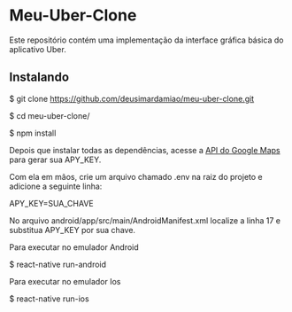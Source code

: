 # Meu-Uber-Clone
Este repositório contém uma implementação da interface gráfica básica do aplicativo Uber.

## Instalando
  $ git clone https://github.com/deusimardamiao/meu-uber-clone.git
  
  $ cd meu-uber-clone/
  
  $ npm install
  
  Depois que instalar todas as dependências, acesse a [API do Google Maps](https://developers.google.com/maps/documentation/android-api/signup) para gerar sua APY_KEY.

  Com ela em mãos, crie um arquivo chamado .env na raiz do projeto e adicione a seguinte linha:

  APY_KEY=SUA_CHAVE

  No arquivo android/app/src/main/AndroidManifest.xml localize a linha 17 e substitua APY_KEY por sua chave.

  Para executar no emulador Android

  $ react-native run-android

  Para executar no emulador Ios
  
  $ react-native run-ios